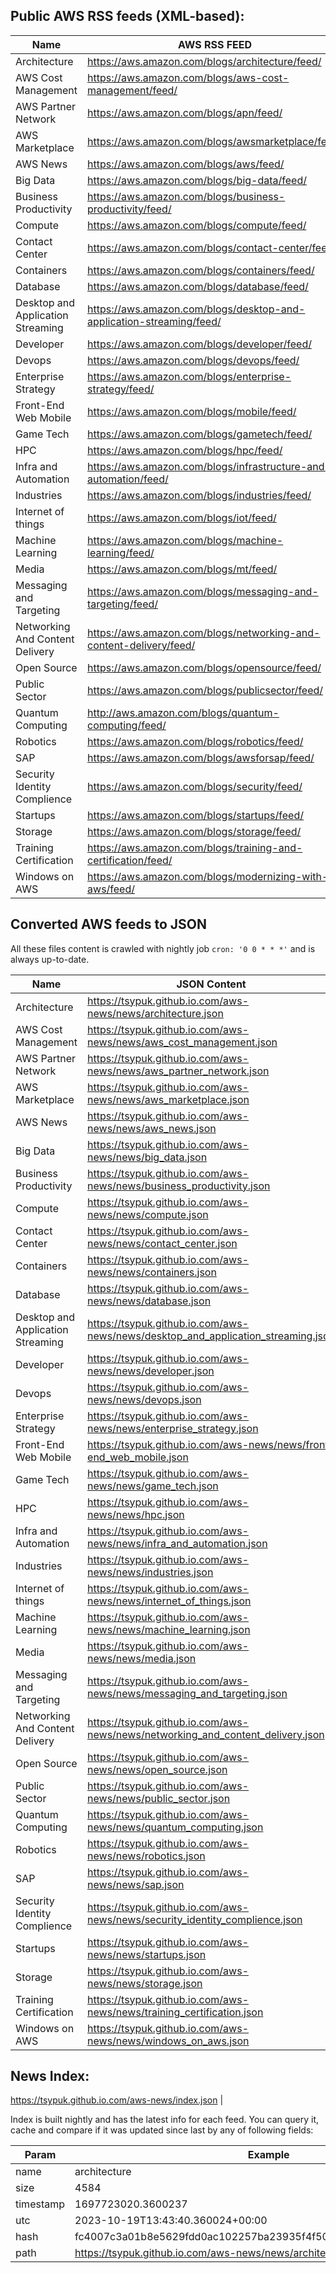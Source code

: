 ## Public AWS RSS feeds (XML-based):

| Name                              | AWS RSS FEED                                                         |
|-----------------------------------|----------------------------------------------------------------------|
| Architecture                      | https://aws.amazon.com/blogs/architecture/feed/                      |
| AWS Cost Management               | https://aws.amazon.com/blogs/aws-cost-management/feed/               |
| AWS Partner Network               | https://aws.amazon.com/blogs/apn/feed/                               |
| AWS Marketplace                   | https://aws.amazon.com/blogs/awsmarketplace/feed/                    |
| AWS News                          | https://aws.amazon.com/blogs/aws/feed/                               |
| Big Data                          | https://aws.amazon.com/blogs/big-data/feed/                          |
| Business Productivity             | https://aws.amazon.com/blogs/business-productivity/feed/             |
| Compute                           | https://aws.amazon.com/blogs/compute/feed/                           |
| Contact Center                    | https://aws.amazon.com/blogs/contact-center/feed/                    |
| Containers                        | https://aws.amazon.com/blogs/containers/feed/                        |
| Database                          | https://aws.amazon.com/blogs/database/feed/                          |
| Desktop and Application Streaming | https://aws.amazon.com/blogs/desktop-and-application-streaming/feed/ |
| Developer                         | https://aws.amazon.com/blogs/developer/feed/                         |
| Devops                            | https://aws.amazon.com/blogs/devops/feed/                            |
| Enterprise Strategy               | https://aws.amazon.com/blogs/enterprise-strategy/feed/               |
| Front-End Web Mobile              | https://aws.amazon.com/blogs/mobile/feed/                            |
| Game Tech                         | https://aws.amazon.com/blogs/gametech/feed/                          |
| HPC                               | https://aws.amazon.com/blogs/hpc/feed/                               |
| Infra and Automation              | https://aws.amazon.com/blogs/infrastructure-and-automation/feed/     |
| Industries                        | https://aws.amazon.com/blogs/industries/feed/                        |
| Internet of things                | https://aws.amazon.com/blogs/iot/feed/                               |
| Machine Learning                  | https://aws.amazon.com/blogs/machine-learning/feed/                  |
| Media                             | https://aws.amazon.com/blogs/mt/feed/                                |
| Messaging and Targeting           | https://aws.amazon.com/blogs/messaging-and-targeting/feed/           |
| Networking And Content Delivery   | https://aws.amazon.com/blogs/networking-and-content-delivery/feed/   |
| Open Source                       | https://aws.amazon.com/blogs/opensource/feed/                        |
| Public Sector                     | https://aws.amazon.com/blogs/publicsector/feed/                      |
| Quantum Computing                 | http://aws.amazon.com/blogs/quantum-computing/feed/                  |
| Robotics                          | https://aws.amazon.com/blogs/robotics/feed/                          |
| SAP                               | https://aws.amazon.com/blogs/awsforsap/feed/                         |
| Security Identity Complience      | https://aws.amazon.com/blogs/security/feed/                          |
| Startups                          | https://aws.amazon.com/blogs/startups/feed/                          |
| Storage                           | https://aws.amazon.com/blogs/storage/feed/                           |
| Training Certification            | https://aws.amazon.com/blogs/training-and-certification/feed/        |
| Windows on AWS                    | https://aws.amazon.com/blogs/modernizing-with-aws/feed/              |

## Converted AWS feeds to JSON

All these files content is crawled with nightly job ``cron: '0 0 * * *'`` and is always up-to-date.

| Name                              | JSON Content                                                                 |
|-----------------------------------|------------------------------------------------------------------------------|
| Architecture                      | https://tsypuk.github.io.com/aws-news/news/architecture.json                      |
| AWS Cost Management               | https://tsypuk.github.io.com/aws-news/news/aws_cost_management.json               |
| AWS Partner Network               | https://tsypuk.github.io.com/aws-news/news/aws_partner_network.json               |
| AWS Marketplace                   | https://tsypuk.github.io.com/aws-news/news/aws_marketplace.json                   |
| AWS News                          | https://tsypuk.github.io.com/aws-news/news/aws_news.json                          |
| Big Data                          | https://tsypuk.github.io.com/aws-news/news/big_data.json                          |
| Business Productivity             | https://tsypuk.github.io.com/aws-news/news/business_productivity.json             |
| Compute                           | https://tsypuk.github.io.com/aws-news/news/compute.json                           |
| Contact Center                    | https://tsypuk.github.io.com/aws-news/news/contact_center.json                    |
| Containers                        | https://tsypuk.github.io.com/aws-news/news/containers.json                        |
| Database                          | https://tsypuk.github.io.com/aws-news/news/database.json                          |
| Desktop and Application Streaming | https://tsypuk.github.io.com/aws-news/news/desktop_and_application_streaming.json |
| Developer                         | https://tsypuk.github.io.com/aws-news/news/developer.json                         |
| Devops                            | https://tsypuk.github.io.com/aws-news/news/devops.json                            |
| Enterprise Strategy               | https://tsypuk.github.io.com/aws-news/news/enterprise_strategy.json               |
| Front-End Web Mobile              | https://tsypuk.github.io.com/aws-news/news/front-end_web_mobile.json              |
| Game Tech                         | https://tsypuk.github.io.com/aws-news/news/game_tech.json                         |
| HPC                               | https://tsypuk.github.io.com/aws-news/news/hpc.json                               |
| Infra and Automation              | https://tsypuk.github.io.com/aws-news/news/infra_and_automation.json              |
| Industries                        | https://tsypuk.github.io.com/aws-news/news/industries.json                        |
| Internet of things                | https://tsypuk.github.io.com/aws-news/news/internet_of_things.json                |
| Machine Learning                  | https://tsypuk.github.io.com/aws-news/news/machine_learning.json                  |
| Media                             | https://tsypuk.github.io.com/aws-news/news/media.json                             |
| Messaging and Targeting           | https://tsypuk.github.io.com/aws-news/news/messaging_and_targeting.json           |
| Networking And Content Delivery   | https://tsypuk.github.io.com/aws-news/news/networking_and_content_delivery.json   |
| Open Source                       | https://tsypuk.github.io.com/aws-news/news/open_source.json                       |
| Public Sector                     | https://tsypuk.github.io.com/aws-news/news/public_sector.json                     |
| Quantum Computing                 | https://tsypuk.github.io.com/aws-news/news/quantum_computing.json                 |
| Robotics                          | https://tsypuk.github.io.com/aws-news/news/robotics.json                          |
| SAP                               | https://tsypuk.github.io.com/aws-news/news/sap.json                               |
| Security Identity Complience      | https://tsypuk.github.io.com/aws-news/news/security_identity_complience.json      |
| Startups                          | https://tsypuk.github.io.com/aws-news/news/startups.json                          |
| Storage                           | https://tsypuk.github.io.com/aws-news/news/storage.json                           |
| Training Certification            | https://tsypuk.github.io.com/aws-news/news/training_certification.json            |
| Windows on AWS                    | https://tsypuk.github.io.com/aws-news/news/windows_on_aws.json                    |

## News Index:

https://tsypuk.github.io.com/aws-news/index.json                    |

Index is built nightly and has the latest info for each feed.
You can query it, cache and compare if it was updated since last by any of following fields:

| Param     | Example                                                          |
|-----------|------------------------------------------------------------------|
| name      | architecture                                                     |
| size      | 4584                                                             |
| timestamp | 1697723020.3600237                                               |
| utc       | 2023-10-19T13:43:40.360024+00:00                                 |
| hash      | fc4007c3a01b8e5629fdd0ac102257ba23935f4f5070724f5e9181aa2f0666e0 |
| path      | https://tsypuk.github.io.com/aws-news/news/architecture.json          |
